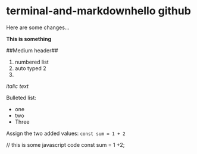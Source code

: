 # terminal-and-markdownhello github
Here are some changes...

**This is something**

##Medium header##

1. numbered list
1. auto typed 2
1. 

_italic text_

Bulleted list:
* one
* two
* Three

Assign the two added values: `const sum = 1 + 2`

// this is some javascript code
const sum = 1 +2;


